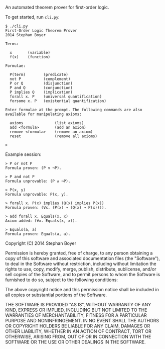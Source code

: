 An automated theorem prover for first-order logic.

To get started, run `cli.py`:

    $ ./cli.py
    First-Order Logic Theorem Prover
    2014 Stephan Boyer

    Terms:

      x       (variable)
      f(x)    (function)

    Formulae:

      P(term)        (predicate)
      not P          (complement)
      P or Q         (disjunction)
      P and Q        (conjunction)
      P implies Q    (implication)
      forall x. P    (universal quantification)
      forsome x. P   (existential quantification)

    Enter formulae at the prompt. The following commands are also available for manipulating axioms:

      axioms              (list axioms)
      add <formula>       (add an axiom)
      remove <formula>    (remove an axiom)
      reset               (remove all axioms)

    >

Example session:

    > P or not P
    Formula proven: (P ∨ ¬P).

    > P and not P
    Formula unprovable: (P ∧ ¬P).

    > P(x, y)
    Formula unprovable: P(x, y).

    > forall x. P(x) implies (Q(x) implies P(x))
    Formula proven: (∀x. (P(x) → (Q(x) → P(x)))).

    > add forall x. Equals(x, x)
    Axiom added: (∀x. Equals(x, x)).

    > Equals(a, a)
    Formula proven: Equals(a, a).

Copyright (C) 2014 Stephan Boyer

Permission is hereby granted, free of charge, to any person obtaining a copy of this software and associated documentation files (the "Software"), to deal in the Software without restriction, including without limitation the rights to use, copy, modify, merge, publish, distribute, sublicense, and/or sell copies of the Software, and to permit persons to whom the Software is furnished to do so, subject to the following conditions:

The above copyright notice and this permission notice shall be included in all copies or substantial portions of the Software.

THE SOFTWARE IS PROVIDED "AS IS", WITHOUT WARRANTY OF ANY KIND, EXPRESS OR IMPLIED, INCLUDING BUT NOT LIMITED TO THE WARRANTIES OF MERCHANTABILITY, FITNESS FOR A PARTICULAR PURPOSE AND NONINFRINGEMENT. IN NO EVENT SHALL THE AUTHORS OR COPYRIGHT HOLDERS BE LIABLE FOR ANY CLAIM, DAMAGES OR OTHER LIABILITY, WHETHER IN AN ACTION OF CONTRACT, TORT OR OTHERWISE, ARISING FROM, OUT OF OR IN CONNECTION WITH THE SOFTWARE OR THE USE OR OTHER DEALINGS IN THE SOFTWARE.